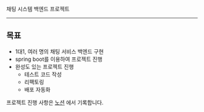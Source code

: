 
채팅 시스템 백엔드 프로젝트

---
## 목표
- 1대1, 여러 명의 채팅 서비스 백엔드 구현
- spring boot를 이용하여 프로젝트 진행
- 완성도 있는 프로젝트 진행
  - 테스트 코드 작성
  - 리팩토링
  - 배포 자동화
  
프로젝트 진행 사항은 [노션](https://verdant-mist-f59.notion.site/91968d359e2c4397bdb4a30688c36e83) 에서 기록합니다.

